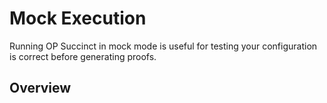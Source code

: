 # Mock Execution

Running OP Succinct in mock mode is useful for testing your configuration is correct before generating proofs.


## Overview

